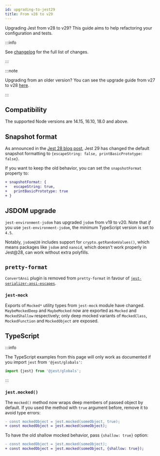 ```yaml
---
id: upgrading-to-jest29
title: From v28 to v29
---
```


Upgrading Jest from v28 to v29? This guide aims to help refactoring your configuration and tests.

:::info

See [changelog](https://github.com/facebook/jest/blob/main/CHANGELOG.md#2900) for the full list of changes.

:::

:::note

Upgrading from an older version? You can see the upgrade guide from v27 to v28 [here](/docs/upgrading-to-jest28).

:::

## Compatibility

The supported Node versions are 14.15, 16.10, 18.0 and above.

## Snapshot format

As announced in the [Jest 28 blog post](/blog/2022/04/25/jest-28#future), Jest 29 has changed the default snapshot formatting to `{escapeString: false, printBasicPrototype: false}`.

If you want to keep the old behavior, you can set the `snapshotFormat` property to:

```diff
+ snapshotFormat: {
+   escapeString: true,
+   printBasicPrototype: true
+ }
```

## JSDOM upgrade

`jest-environment-jsdom` has upgraded `jsdom` from v19 to v20. Note that _if_ you use `jest-environment-jsdom`, the minimum TypeScript version is set to `4.5`.

Notably, `jsdom@20` includes support for `crypto.getRandomValues()`, which means packages like `jsdom` and `nanoid`, which doesn't work properly in Jest@28, can work without extra polyfills.

## `pretty-format`

`ConvertAnsi` plugin is removed from `pretty-format` in favour of [`jest-serializer-ansi-escapes`](https://github.com/mrazauskas/jest-serializer-ansi-escapes).

### `jest-mock`

Exports of `Mocked*` utility types from `jest-mock` module have changed. `MaybeMockedDeep` and `MaybeMocked` now are exported as `Mocked` and `MockedShallow` respectively; only deep mocked variants of `MockedClass`, `MockedFunction` and `MockedObject` are exposed.

## TypeScript

:::info

The TypeScript examples from this page will only work as documented if you import `jest` from `'@jest/globals'`:

```ts
import {jest} from '@jest/globals';
```

:::

### `jest.mocked()`

The `mocked()` method now wraps deep members of passed object by default. If you used the method with `true` argument before, remove it to avoid type errors:

```diff
- const mockedObject = jest.mocked(someObject, true);
+ const mockedObject = jest.mocked(someObject);
```

To have the old shallow mocked behavior, pass `{shallow: true}` option:

```diff
- const mockedObject = jest.mocked(someObject);
+ const mockedObject = jest.mocked(someObject, {shallow: true});
```
